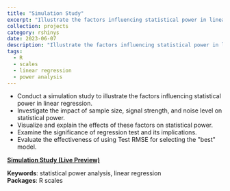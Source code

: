 ```yaml
---
title: "Simulation Study"
excerpt: "Illustrate the factors influencing statistical power in linear regression using R.<br/><img src='/images/Sim.png'>"
collection: projects
category: rshinys
date: 2023-06-07
description: "Illustrate the factors influencing statistical power in linear regression using R."
tags:
  - R
  - scales
  - linear regression
  - power analysis
---
```


- Conduct a simulation study to illustrate the factors influencing statistical power in linear regression.
- Investigate the impact of sample size, signal strength, and noise level on statistical power.
- Visualize and explain the effects of these factors on statistical power.
- Examine the significance of regression test and its implications.
- Evaluate the effectiveness of using Test RMSE for selecting the "best" model.

**[Simulation Study (Live Preview)](http://htmlpreview.github.io/?https://github.com/ranranrunforit/Statistical-Projects/blob/main/Simulation%20Project/sim-proj.html)** 

**Keywords**: statistical power analysis, linear regression  
**Packages**: R scales
